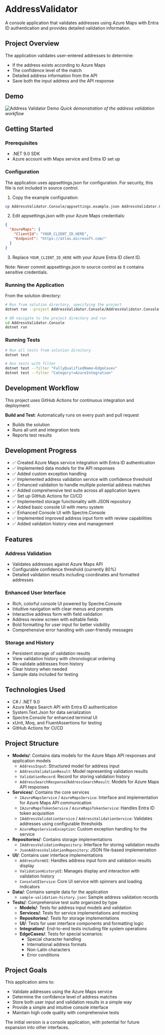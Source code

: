 # AddressValidator

A console application that validates addresses using Azure Maps with Entra ID authentication and provides detailed validation information.

## Project Overview

The application validates user-entered addresses to determine:

- If the address exists according to Azure Maps
- The confidence level of the match
- Detailed address information from the API
- Save both the input address and the API response

## Demo
![Address Validator Demo](https://github.com/user-attachments/assets/b15d4011-b620-4c19-a71c-6175383aceb6)
*Quick demonstration of the address validation workflow*

## Getting Started

### Prerequisites
- .NET 9.0 SDK
- Azure account with Maps service and Entra ID set up

### Configuration
The application uses appsettings.json for configuration. For security, this file is not included in source control.

1. Copy the example configuration:
```bash
cp AddressValidator.Console/appsettings.example.json AddressValidator.Console/appsettings.json
```

2. Edit appsettings.json with your Azure Maps credentials:
```json
{
  "AzureMaps": {
    "ClientId": "YOUR_CLIENT_ID_HERE",
    "Endpoint": "https://atlas.microsoft.com/"
  }
}
```

3. Replace `YOUR_CLIENT_ID_HERE` with your Azure Entra ID client ID.

Note: Never commit appsettings.json to source control as it contains sensitive credentials.

### Running the Application
From the solution directory:
```bash
# Run from solution directory, specifying the project
dotnet run --project AddressValidator.Console/AddressValidator.Console.csproj

# OR navigate to the project directory and run
cd AddressValidator.Console
dotnet run
```

### Running Tests
```bash
# Run all tests from solution directory
dotnet test

# Run tests with filter
dotnet test --filter "FullyQualifiedName~EdgeCases"
dotnet test --filter "Category!=AzureIntegration"
```

## Development Workflow

This project uses GitHub Actions for continuous integration and deployment:

**Build and Test**: Automatically runs on every push and pull request
- Builds the solution
- Runs all unit and integration tests
- Reports test results

## Development Progress

- ✅ Created Azure Maps service integration with Entra ID authentication
- ✅ Implemented data models for the API responses
- ✅ Added custom exception handling
- ✅ Implemented address validation service with confidence threshold
- ✅ Enhanced validation to handle multiple potential address matches
- ✅ Added comprehensive test suite across all application layers
- ✅ Set up GitHub Actions for CI/CD
- ✅ Implemented storage functionality with JSON repository
- ✅ Added basic console UI with menu system
- ✅ Enhanced Console UI with Spectre.Console
- ✅ Implemented improved address input form with review capabilities
- ✅ Added validation history view and management

## Features

### Address Validation
- Validates addresses against Azure Maps API
- Configurable confidence threshold (currently 80%)
- Detailed validation results including coordinates and formatted addresses

### Enhanced User Interface
- Rich, colorful console UI powered by Spectre.Console
- Intuitive navigation with clear menus and prompts
- Interactive address form with field validation
- Address review screen with editable fields
- Bold formatting for user input for better visibility
- Comprehensive error handling with user-friendly messages

### Storage and History
- Persistent storage of validation results
- View validation history with chronological ordering
- Re-validate addresses from history
- Clear history when needed
- Sample data included for testing

## Technologies Used

- C# / .NET 9.0
- Azure Maps Search API with Entra ID authentication
- System.Text.Json for data serialization
- Spectre.Console for enhanced terminal UI
- xUnit, Moq, and FluentAssertions for testing
- GitHub Actions for CI/CD

## Project Structure

- **Models/**: Contains data models for the Azure Maps API responses and application models
  - `AddressInput`: Structured model for address input
  - `AddressValidationResult`: Model representing validation results
  - `ValidationRecord`: Record for storing validation history
  - `AddressSearchResponse`/`AddressSearchResult`: Models for Azure Maps API responses
- **Services/**: Contains the core services 
  - `IAzureMapsService` / `AzureMapsService`: Interface and implementation for Azure Maps API communication
  - `IAzureMapsTokenService` / `AzureMapsTokenService`: Handles Entra ID token acquisition
  - `IAddressValidationService` / `AddressValidationService`: Validates addresses using configurable thresholds
  - `AzureMapsServiceException`: Custom exception handling for the service
- **Repositories/**: Contains storage implementations
  - `IAddressValidationRepository`: Interface for storing validation results
  - `JsonAddressValidationRepository`: JSON file-based implementation
- **UI/**: Contains user interface implementations
  - `AddressFormUI`: Handles address input form and validation results display
  - `ValidationHistoryUI`: Manages display and interaction with validation history
  - `ConsoleUIService`: Core UI service with spinners and loading indicators
- **Data/**: Contains sample data for the application
  - `sample-validation-history.json`: Sample address validation records
- **Tests/**: Comprehensive test suite organized by type
  - **Models/**: Tests for address input models and validation
  - **Services/**: Tests for service implementations and mocking
  - **Repositories/**: Tests for storage implementations
  - **UI/**: Tests for user interface components and formatting logic
  - **Integration/**: End-to-end tests including file system operations
  - **EdgeCases/**: Tests for special scenarios:
    - Special character handling
    - International address formats
    - Non-Latin characters
    - Error conditions

## Project Goals

This application aims to:

- Validate addresses using the Azure Maps service
- Determine the confidence level of address matches
- Store both user input and validation results in a simple way
- Provide a simple and intuitive console interface
- Maintain high code quality with comprehensive tests

The initial version is a console application, with potential for future expansion into other interfaces.
